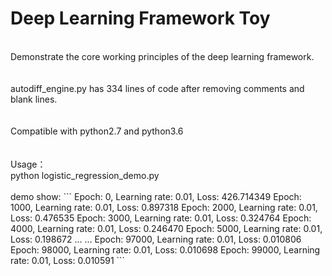 # Deep Learning Framework Toy
</br>
Demonstrate the core working principles of the deep learning framework.
</br>
</br>
</br>
autodiff_engine.py has 334 lines of code after removing comments and blank lines.
</br>
</br>
</br>
Compatible with python2.7 and python3.6
</br>
</br>
</br>
Usage：
</br>
python logistic_regression_demo.py
</br>
</br>
demo show:
```
Epoch: 0, Learning rate: 0.01, Loss: 426.714349
Epoch: 1000, Learning rate: 0.01, Loss: 0.897318
Epoch: 2000, Learning rate: 0.01, Loss: 0.476535
Epoch: 3000, Learning rate: 0.01, Loss: 0.324764
Epoch: 4000, Learning rate: 0.01, Loss: 0.246470
Epoch: 5000, Learning rate: 0.01, Loss: 0.198672
... ...
Epoch: 97000, Learning rate: 0.01, Loss: 0.010806
Epoch: 98000, Learning rate: 0.01, Loss: 0.010698
Epoch: 99000, Learning rate: 0.01, Loss: 0.010591
```
